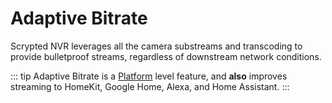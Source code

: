 # Adaptive Bitrate

Scrypted NVR leverages all the camera substreams and transcoding to provide bulletproof streams, regardless of downstream network conditions.

::: tip
Adaptive Bitrate is a [Platform](/platforms) level feature, and **also** improves streaming to HomeKit, Google Home, Alexa, and Home Assistant.
:::
